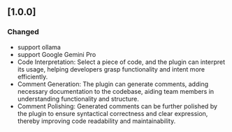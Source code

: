 <!-- Keep a Changelog guide -> https://keepachangelog.com -->

## [1.0.0]
### Changed
- support ollama
- support Google Gemini Pro
- Code Interpretation: Select a piece of code, and the plugin can interpret its usage, helping developers grasp functionality and intent more efficiently.
- Comment Generation: The plugin can generate comments, adding necessary documentation to the codebase, aiding team members in understanding functionality and structure.
- Comment Polishing: Generated comments can be further polished by the plugin to ensure syntactical correctness and clear expression, thereby improving code readability and maintainability.